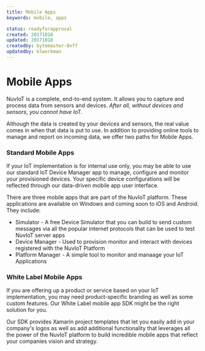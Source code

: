 ```yaml
---
title: Mobile Apps
keywords: mobile, apps

status: readyforapproval
created: 20171018
updated: 20171018
createdby: bytemaster-0xff
updatedby: klworkman
---
```


# Mobile Apps

NuvIoT is a complete, end-to-end system. It allows you to capture and process data from sensors and devices.  *After all, without devices and sensors, you cannot have IoT.*

Although the data is created by your devices and sensors, the real value comes in when that data is put to use.  In addition to providing online tools to manage and report on incoming data, we offer two paths for Mobile Apps.


### Standard Mobile Apps
  
If your IoT implementation is for internal use only, you may be able to use our standard IoT Device Manager app to manage, 
configure and monitor your provisioned devices.  Your specific device configurations will be reflected through our
data-driven mobile app user interface.

There are three mobile apps that are part of the NuvIoT platform.  These applications are available on Windows and coming soon to iOS and Android.  They include:

 * Simulator - A free Device Simulator that you can build to send custom messages via all the popular internet protocols that can be used to test NuvIoT server apps  
 * Device Manager - Used to provision monitor and interact with devices registered with the NuvIoT Platform  
 * Platform Manager - A simple tool to monitor and manaage your IoT Applications  

 ### White Label Mobile Apps
  
If you are offering up a product or service based on your IoT implementation, you may need product-specific branding as well as some custom features.  Our White Label mobile app SDK might be the right solution for you.

Our SDK provides Xamarin project templates that let you easily add in your company's logos as well as add additional functionality that leverages all the power of the NuvIoT platform to build incredible mobile apps that reflect your companies vision and strategy.
